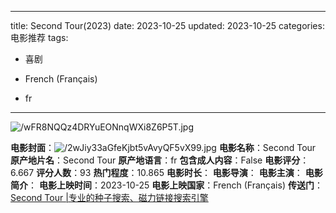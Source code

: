 
---
title: Second Tour(2023)
date: 2023-10-25
updated: 2023-10-25
categories: 电影推荐
tags:

- 喜剧

- French (Français)
- fr
---

<img src="https://image.tmdb.org/t/p/original/wFR8NQQz4DRYuEONnqWXi8Z6P5T.jpg" alt="/wFR8NQQz4DRYuEONnqWXi8Z6P5T.jpg" title="/wFR8NQQz4DRYuEONnqWXi8Z6P5T.jpg">

**电影封面**：<img src="https://image.tmdb.org/t/p/w200/2wJiy33aGfeKjbt5vAvyQF5vX99.jpg" alt="/2wJiy33aGfeKjbt5vAvyQF5vX99.jpg" title="/2wJiy33aGfeKjbt5vAvyQF5vX99.jpg">
**电影名称**：Second Tour
**原产地片名**：Second Tour
**原产地语言**：fr
**包含成人内容**：False
**电影评分**：6.667
**评分人数**：93
**热门程度**：10.865
**电影时长**：
**电影导演**：
**电影主演**：
**电影简介**：
**电影上映时间**：2023-10-25
**电影上映国家**：French (Français)
**传送门**：[Second Tour |专业的种子搜索、磁力链接搜索引擎](https://movie.amd794.com:2083/?search=Second%20Tour&ordering=&mode=match_phrase&page_size=10&page=1)


